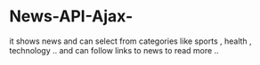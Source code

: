 # News-API-Ajax-
it shows news and can select from categories like sports , health , technology .. and can follow links to news to read more  ..
